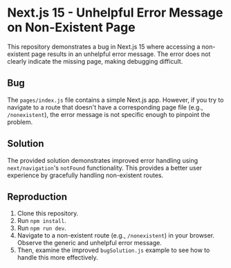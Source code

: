# Next.js 15 - Unhelpful Error Message on Non-Existent Page

This repository demonstrates a bug in Next.js 15 where accessing a non-existent page results in an unhelpful error message. The error does not clearly indicate the missing page, making debugging difficult.

## Bug

The `pages/index.js` file contains a simple Next.js app.  However, if you try to navigate to a route that doesn't have a corresponding page file (e.g., `/nonexistent`), the error message is not specific enough to pinpoint the problem.

## Solution

The provided solution demonstrates improved error handling using `next/navigation`'s `notFound` functionality. This provides a better user experience by gracefully handling non-existent routes.

## Reproduction

1. Clone this repository.
2. Run `npm install`.
3. Run `npm run dev`.
4. Navigate to a non-existent route (e.g., `/nonexistent`) in your browser.  Observe the generic and unhelpful error message.
5. Then, examine the improved `bugSolution.js` example to see how to handle this more effectively.